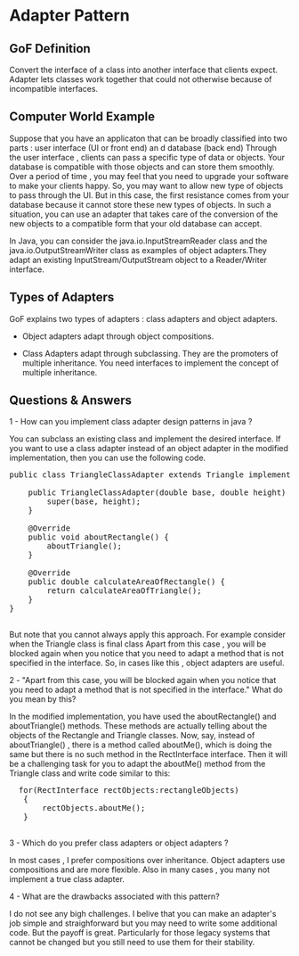
# Adapter Pattern

## GoF Definition

Convert the interface of a class into another interface that clients expect.
Adapter lets classes work together that could not otherwise because of incompatible interfaces.

## Computer World Example

Suppose that you have an applicaton that can be broadly classified into two parts :
user interface (UI or front end) an d database (back end)
Through the user interface , clients can pass a specific type of data or objects.
Your database is compatible with those objects and can store them smoothly.
Over a period of time , you may feel that you need to upgrade your software to make your clients happy.
So, you may want to allow new type of objects to pass through the UI.
But in this case, the first resistance comes from your database because it cannot store these new types of objects.
In such a situation, you can use an adapter that takes care of the 
conversion of the new objects to a compatible form that your old database can accept.


In Java, you can consider the java.io.InputStreamReader class and the java.io.OutputStreamWriter class as examples
of object adapters.They adapt an existing InputStream/OutputStream object to a Reader/Writer interface.

## Types of Adapters

GoF explains two types of adapters : class adapters and object adapters.

- Object adapters adapt through object compositions.

- Class Adapters adapt through subclassing. They are the promoters of multiple inheritance.
You need interfaces to implement the concept of multiple inheritance.

## Questions & Answers

1 - How can you implement class adapter design patterns in java ?

You can subclass an existing class and implement the desired interface.
If you want to use a class adapter instead of an object adapter in the modified implementation,
then you can use the following code.

<pre>
public class TriangleClassAdapter extends Triangle implements RectInterface {

    public TriangleClassAdapter(double base, double height) {
        super(base, height);
    }

    @Override
    public void aboutRectangle() {
        aboutTriangle();
    }

    @Override
    public double calculateAreaOfRectangle() {
        return calculateAreaOfTriangle();
    }
}

</pre>

But note that you cannot always apply this approach. For example consider when the Triangle class is final class
Apart from this case , you will be blocked again when you notice that you need to adapt a method that is not specified
in the interface. So, in cases like this , object adapters are useful.


2 - "Apart from this case, you will be blocked again when you notice that you need to 
adapt a method that is not specified in the interface." What do you mean by this?


In the modified implementation, you have used the aboutRectangle() and aboutTriangle() methods.
These methods are actually telling about the objects of the Rectangle and Triangle classes. 
Now, say, instead of aboutTriangle() , there is a method called aboutMe(), 
which is doing the same but there is no such method in the RectInterface interface. 
Then it will be a challenging task for you to adapt the aboutMe() method from the Triangle class and write code similar to this:

<pre>
  for(RectInterface rectObjects:rectangleObjects)
   {
       rectObjects.aboutMe();
   }

</pre>

3 - Which do you prefer class adapters or object adapters ?

In most cases , I prefer compositions over inheritance.
Object adapters use compositions and are more flexible.
Also in many cases , you many not implement a true class adapter.

4 - What are the drawbacks associated with this pattern?

I do not see any bigh challenges. I belive that you can make an adapter's job simple and straighforward
but you may need to write some additional code.
But the payoff is great.
Particularly for those legacy systems that cannot be changed but you still need to use them for their stability.

